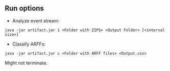 ## Run options
- Analyze event stream:

```java -jar artifact.jar i <Folder with ZIPS> <Output Folder> [<interval size>]```

- Classify ARFFs:

```java -jar artifact.jar c <Folder with ARFF files> <Output.csv>```

Might not terminate.